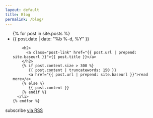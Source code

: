 ```yaml
---
layout: default
title: Blog
permalink: /blog/
---
```

  <ul class="post-list">
    {% for post in site.posts %}
      <li>
        <span class="post-meta">{{ post.date | date: "%b %-d, %Y" }}</span>

        <h2>
          <a class="post-link" href="{{ post.url | prepend: site.baseurl }}">{{ post.title }}</a>
        </h2>
        {% if post.content.size > 300 %}
           {{ post.content | truncatewords: 150 }}
           <a href="{{ post.url | prepend: site.baseurl }}">read more</a>
        {% else %}
           {{ post.content }}
        {% endif %}
      </li>
    {% endfor %}
  </ul>

  <div class="page-info">
    <p class="rss-subscribe">subscribe <a href="{{ "/feed.xml" | prepend: site.baseurl }}">via RSS</a></p>
  <div>
